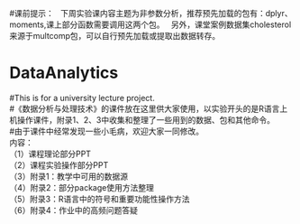 #课前提示：  
下周实验课内容主题为非参数分析，推荐预先加载的包有：dplyr、moments,课上部分函数需要调用这两个包。  
另外，课堂案例数据集cholesterol来源于multcomp包，可以自行预先加载或提取出数据转存。

# DataAnalytics
#This is for a university lecture project.  
#《数据分析与处理技术》的课件放在这里供大家使用，以实验开头的是R语言上机操作课件，附录1、2、3中收集和整理了一些用到的数据、包和其他命令。  
#由于课件中经常发现一些小毛病，欢迎大家一同修改。    
内容：  
（1）课程理论部分PPT  
（2）课程实验操作部分PPT  
（3）附录1：教学中可用的数据源  
（4）附录2：部分package使用方法整理  
（5）附录3：R语言中的符号和重要功能性操作方法    
（6）附录4：作业中的高频问题答疑
